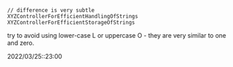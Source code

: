 # 
```

// difference is very subtle
XYZControllerForEfficientHandlingOfStrings
XYZControllerForEfficientStorageOfStrings
```

try to avoid using lower-case L or uppercase O - they are very similar to one and zero.

2022/03/25::23:00